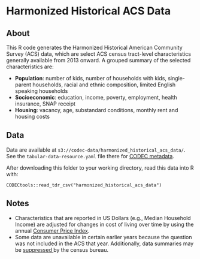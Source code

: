 # Harmonized Historical ACS Data

## About

This R code generates the Harmonized Historical American Community Survey (ACS) data, which are select ACS census tract-level characteristics generally available from 2013 onward. A grouped summary of the selected characteristics are:

- **Population**: number of kids, number of households with kids, single-parent households, racial and ethnic composition, limited English speaking households
- **Socioeconomic**: education, income, poverty, employment, health insurance, SNAP receipt
- **Housing**: vacancy, age, substandard conditions, monthly rent and housing costs

## Data

Data are available at `s3://codec-data/harmonized_historical_acs_data/`. See the `tabular-data-resource.yaml` file there for [CODEC metadata](https://geomarker.io/CODECtools/articles/codec-metadata.html).

After downloading this folder to your working directory, read this data into R with:

```
CODECtools::read_tdr_csv("harmonized_historical_acs_data")
```

## Notes

- Characteristics that are reported in US Dollars (e.g., Median Household Income) are adjusted for changes in cost of living over time by using the annual [Consumer Price Index](https://www.bls.gov/cpi/research-series/r-cpi-u-rs-home.htm). 
- Some data are unavailable in certain earlier years because the question was not included in the ACS that year.  Additionally, data summaries may be [suppressed ](https://www.census.gov/programs-surveys/acs/technical-documentation/data-suppression.html) by the census bureau.
